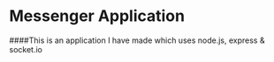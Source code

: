 # Messenger Application

####This is an application I have made which uses node.js, express & socket.io

